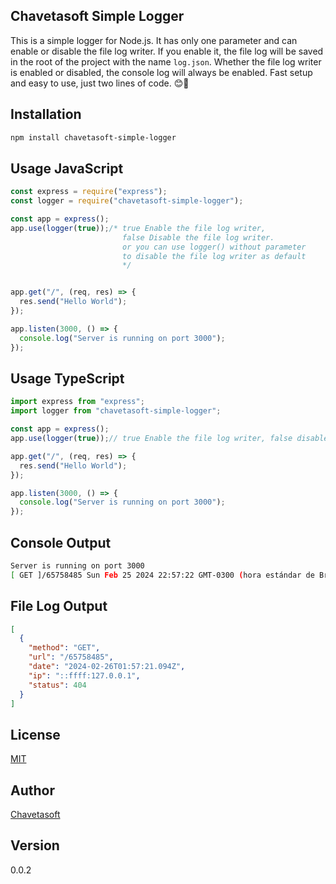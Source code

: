 ## Chavetasoft Simple Logger
This is a simple logger for Node.js. It has only one parameter and can enable or disable the file log writer. If you enable it, the file log will be saved in the root of the project with the name `log.json`.
Whether the file log writer is enabled or disabled, the console log will always be enabled.
Fast setup and easy to use, just two lines of code. 😊🚀


## Installation
```bash
npm install chavetasoft-simple-logger
```

## Usage JavaScript
```javascript
const express = require("express");
const logger = require("chavetasoft-simple-logger");

const app = express();
app.use(logger(true));/* true Enable the file log writer, 
                         false Disable the file log writer.
                         or you can use logger() without parameter
                         to disable the file log writer as default
                         */


app.get("/", (req, res) => {
  res.send("Hello World");
});

app.listen(3000, () => {
  console.log("Server is running on port 3000");
});

```
## Usage TypeScript
```typescript
import express from "express";
import logger from "chavetasoft-simple-logger";

const app = express();
app.use(logger(true));// true Enable the file log writer, false disable the file log writer

app.get("/", (req, res) => {
  res.send("Hello World");
});

app.listen(3000, () => {
  console.log("Server is running on port 3000");
});

```

## Console Output
```bash
Server is running on port 3000
[ GET ]/65758485 Sun Feb 25 2024 22:57:22 GMT-0300 (hora estándar de Brasilia) [ IP ]::ffff:127.0.0.1 [ STATUS ]404

```

## File Log Output
```json
[
  {
    "method": "GET",
    "url": "/65758485",
    "date": "2024-02-26T01:57:21.094Z",
    "ip": "::ffff:127.0.0.1",
    "status": 404
  }
]
```

## License
[MIT](https://choosealicense.com/licenses/mit/)

## Author
[Chavetasoft](https://luisvilar.netlify.app/)

## Version
0.0.2